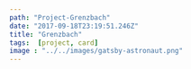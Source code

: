 ```yaml
---
path: "Project-Grenzbach"
date: "2017-09-18T23:19:51.246Z"
title: "Grenzbach"
tags:  [project, card]
image : "../../images/gatsby-astronaut.png"
---
```

